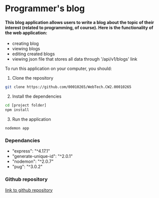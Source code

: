 # Programmer's blog

#### This blog application allows users to write a blog about the topic of their interest (related to programming, of course). Here is the functionality of the web application:
- creating blog
- viewing blogs
- editing created blogs
- viewing json file that stores all data through '/api/v1/blogs' link

To run this application on your computer, you should:

1. Clone the repository
```bash
git clone https://github.com/00010265/WebTech.CW2.00010265
```

2. Install the dependencies
```bash
cd [project folder]
npm install
```
3. Run the application
```
nodemon app
```

### Dependancies
- "express": "^4.17.1"
- "generate-unique-id": "^2.0.1"
- "nodemon": "^2.0.7"
- "pug": "^3.0.2"

### Github repository
[link to github repository](https://github.com/00010265/WebTech.CW2.00010265)